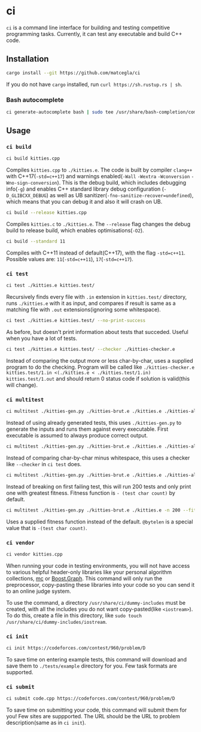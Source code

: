 # ci
`ci` is a command line interface for building and testing competitive programming tasks. Currently, it can test any executable and build C++ code.

## Installation

```bash
cargo install --git https://github.com/matcegla/ci
```
If you do not have `cargo` installed, run `curl https://sh.rustup.rs | sh`.

### Bash autocomplete
```bash
ci generate-autocomplete bash | sudo tee /usr/share/bash-completion/completions/ci
```

## Usage

### `ci build`

```bash
ci build kitties.cpp
```
Compiles `kitties.cpp` to `./kitties.e`. The code is built by compiler `clang++` with C++17(`-std=c++17`) and warnings enabled(`-Wall` `-Wextra` `-Wconversion` `-Wno-sign-conversion`). This is the debug build, which includes debugging info(`-g`) and enables C++ standard library debug configuration (`-D_GLIBCXX_DEBUG`) as well as UB sanitizer(`-fno-sanitize-recover=undefined`), which means that you can debug it and also it will crash on UB.

```bash
ci build --release kitties.cpp
```
Compiles `kitties.c` to `./kitties.e`. The `--release` flag changes the debug build to release build, which enables optimisations(`-O2`).

```bash
ci build --standard 11
```
Compiles with C++11 instead of default(C++17), with the flag `-std=c++11`. Possible values are:
`11`(`-std=c++11`),
`17`(`-std=c++17`).

### `ci test`

```bash
ci test ./kitties.e kitties.test/
```
Recursively finds every file with `.in` extension in `kitties.test/` directory, runs `./kitties.e` with it as input, and compares if result is same as a matching file with `.out` extensions(ignoring some whitespace).

```bash
ci test ./kitties.e kitties.test/ --no-print-success
```
As before, but doesn't print information about tests that succeded. Useful when you have a lot of tests.

```bash
ci test ./kitties.e kitties.test/ --checker ./kitties-checker.e
```
Instead of comparing the output more or less char-by-char, uses a supplied program to do the checking. Program will be called like `./kitties-checker.e kitties.test/1.in <(./kitties.e < ./kitties.test/1.in) kitties.test/1.out` and should return 0 status code if solution is valid(this will change).

### `ci multitest`

```bash
ci multitest ./kitties-gen.py ./kitties-brut.e ./kitties.e ./kitties-alternative.e
```
Instead of using already generated tests, this uses `./kitties-gen.py` to generate the inputs and runs them against every executable. First executable is assumed to always produce correct output.

```bash
ci multitest ./kitties-gen.py ./kitties-brut.e ./kitties.e ./kitties-alternative.e --checker ./kitties-checker.e
```
Instead of comparing char-by-char minus whitespace, this uses a checker like `--checker` in `ci test` does.

```bash
ci multitest ./kitties-gen.py ./kitties-brut.e ./kitties.e ./kitties-alternative.e -n 200
```
Instead of breaking on first failing test, this will run 200 tests and only print one with greatest fitness. Fitness function is `- (test char count)` by default.

```bash
ci multitest ./kitties-gen.py ./kitties-brut.e ./kitties.e -n 200 --fitness ./kitties-fit.e
```
Uses a supplied fitness function instead of the default. `@bytelen` is a special value that is `-(test char count)`.

### `ci vendor`

```bash
ci vendor kitties.cpp
```
When running your code in testing environments, you will not have access to various helpful header-only libraries like your personal algorithm collections, [mc](https://github.com/matcegla/mc) or [Boost.Graph](http://www.boost.org/doc/libs/1_66_0/libs/graph/doc/table_of_contents.html). This command will only run the preprocessor, copy-pasting these libraries into your code so you can send it to an online judge system.

To use the command, a directory `/usr/share/ci/dummy-includes` must be created, with all the includes you do not want copy-pasted(like `<iostream>`). To do this, create a file in this directory, like `sudo touch /usr/share/ci/dummy-includes/iostream`.

### `ci init`

```bash
ci init https://codeforces.com/contest/960/problem/D
```
To save time on entering example tests, this command will download and save them to `./tests/example` directory for you. Few task formats are supported.

### `ci submit`

```bash
ci submit code.cpp https://codeforces.com/contest/960/problem/D
```
To save time on submitting your code, this command will submit them for you! Few sites are suppported. The URL should be the URL to problem description(same as in `ci init`).
